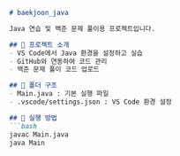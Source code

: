 ```markdown
# baekjoon_java

Java 연습 및 백준 문제 풀이용 프로젝트입니다.

## 📌 프로젝트 소개
- VS Code에서 Java 환경을 설정하고 실습
- GitHub와 연동하여 코드 관리
- 백준 문제 풀이 코드 업로드

## 📂 폴더 구조
- Main.java : 기본 실행 파일
- .vscode/settings.json : VS Code 환경 설정

## 🚀 실행 방법
```bash
javac Main.java
java Main
